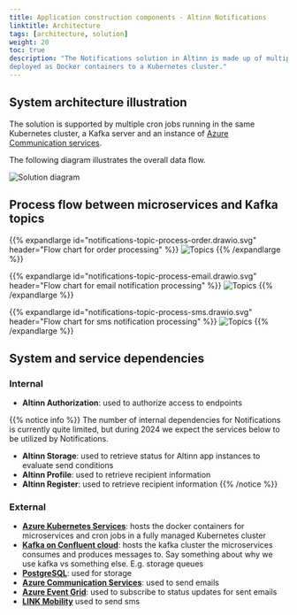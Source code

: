 ```yaml
---
title: Application construction components - Altinn Notifications
linktitle: Architecture
tags: [architecture, solution]
weight: 20
toc: true
description: "The Notifications solution in Altinn is made up of multiple ASP.NET Web API applications 
deployed as Docker containers to a Kubernetes cluster."
---
```



## System architecture illustration
The solution is supported by multiple cron jobs running in the same Kubernetes cluster, a Kafka server and an instance of 
[Azure Communication services](https://learn.microsoft.com/en-us/azure/communication-services/overview).

The following diagram illustrates the overall data flow.

![Solution diagram](solution.drawio.svg "Solution diagram Altinn Notifications")


## Process flow between microservices and Kafka topics

{{% expandlarge id="notifications-topic-process-order.drawio.svg" header="Flow chart for order processing" %}}
![Topics](notifications-topic-process-order.drawio.svg "Flow chart including Kafka topics for order processing")
{{% /expandlarge %}}


{{% expandlarge id="notifications-topic-process-email.drawio.svg" header="Flow chart for email notification processing" %}}
![Topics](notifications-topic-process-email.drawio.svg "Flow chart including Kafka topics for email notification processing")
{{% /expandlarge %}}


{{% expandlarge id="notifications-topic-process-sms.drawio.svg" header="Flow chart for sms notification processing" %}}
![Topics](notifications-topic-process-sms.drawio.svg "Flow chart including Kafka topics for sms notification processing")
{{% /expandlarge %}}


## System and service dependencies 
### Internal

- **Altinn Authorization**: used to authorize access to endpoints


{{% notice info %}}
The number of internal dependencies for Notifications is currently quite limited, 
but during 2024 we expect the services below to be utilized by Notifications. 
- **Altinn Storage**: used to retrieve status for Altinn app instances to evaluate send conditions
- **Altinn Profile**: used to retrieve recipient information 
- **Altinn Register**: used to retrieve recipient information
{{% /notice %}}


### External
- [**Azure Kubernetes Services**](https://azure.microsoft.com/en-us/products/kubernetes-service): hosts the docker containers for microservices and cron jobs 
  in a fully managed Kubernetes cluster
- [**Kafka on Confluent cloud**](https://www.confluent.io/): hosts the kafka cluster the microservices consumes and produces messages to. Say something about why we use kafka vs something else. E.g. storage queues
- [**PostgreSQL**](https://www.postgresql.org/): used for storage
- [**Azure Communication Services**](https://azure.microsoft.com/en-us/products/communication-services): used to send emails
- [**Azure Event Grid**](https://azure.microsoft.com/en-us/products/event-grid): used to subscribe to status updates for sent emails
- [**LINK Mobility**](https://www.linkmobility.com/) used to send sms
